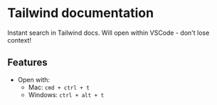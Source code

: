 
# Tailwind documentation

Instant search in Tailwind docs. Will open within VSCode - don't lose context!


## Features
- Open with:
    - Mac: `cmd + ctrl + t`
    - Windows:  `ctrl + alt + t`
